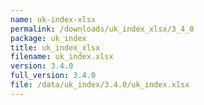 ```yaml
---
name: uk-index-xlsx
permalink: /downloads/uk_index_xlsx/3_4_0
package: uk_index
title: uk_index_xlsx
filename: uk_index.xlsx
version: 3.4.0
full_version: 3.4.0
file: /data/uk_index/3.4.0/uk_index.xlsx
---
```

